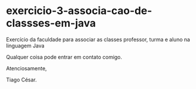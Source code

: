# exercicio-3-associa-cao-de-classses-em-java
Exercício da faculdade para associar as classes professor, turma e aluno na linguagem Java


Qualquer coisa pode entrar em contato comigo.

Atenciosamente,

Tiago César.
